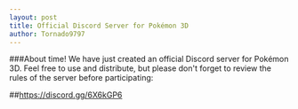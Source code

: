 ```yaml
---
layout: post
title: Official Discord Server for Pokémon 3D
author: Tornado9797
---
```

###About time! We have just created an official Discord server for Pokémon 3D. Feel free to use and distribute, but please don't forget to review the rules of the server before participating:

##https://discord.gg/6X6kGP6
